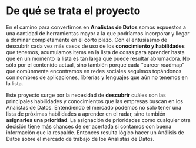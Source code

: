 # De qué se trata el proyecto
En el camino para convertirnos en **Analistas de Datos** somos expuestos a una cantidad de herramientas mayor a la que podríamos incorporar y llegar a dominar completamente en el corto plazo. Con el entusiasmo de descubrir cada vez más casos de uso de los **conocimiento y habilidades** que tenemos, acumulamos items en la lista de cosas para aprender hasta que en un momento la lista es tan larga que puede resultar abrumadora. No sólo por el contenido actual, sino también porque cada "career roadmap" que comúnmente encontramos en redes sociales  seguimos topándonos con nombres de aplicaciones, librerías y lenguajes que aún no tenemos en la lista.

Este proyecto surge por la necesidad de **descubrir** cuáles son las principales habilidades y conocimientos que las empresas buscan en los Analistas de Datos. Entendiendo el mercado podemos no sólo tener una lista de próximas habilidades a aprender en el radar, sino también **asignarles una prioridad**. La asignación de prioridades como cualquier otra decisión tiene más chances de ser acertada si contamos con buena información que la respalde. Entonces resulta lógico hacer un Análisis de Datos sobre el mercado de trabajo de los Analistas de Datos.
